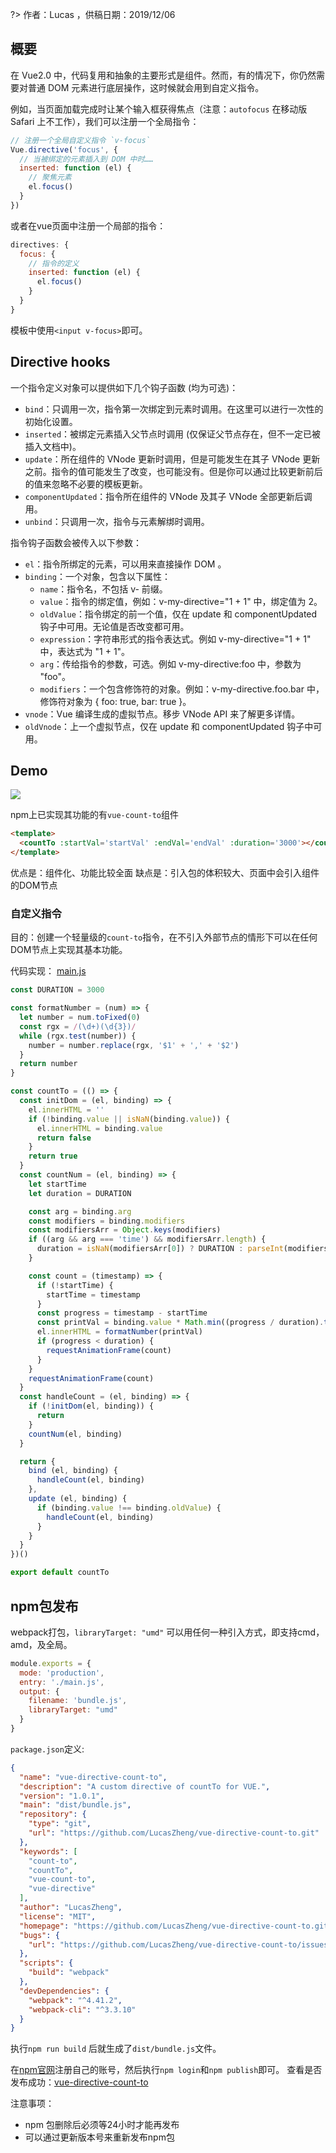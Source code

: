 ?> 作者：Lucas ，供稿日期：2019/12/06


## 概要

在 Vue2.0 中，代码复用和抽象的主要形式是组件。然而，有的情况下，你仍然需要对普通 DOM 元素进行底层操作，这时候就会用到自定义指令。

例如，当页面加载完成时让某个输入框获得焦点（注意：`autofocus` 在移动版 Safari 上不工作），我们可以注册一个全局指令：
```javascript
// 注册一个全局自定义指令 `v-focus`
Vue.directive('focus', {
  // 当被绑定的元素插入到 DOM 中时……
  inserted: function (el) {
    // 聚焦元素
    el.focus()
  }
})
```

或者在vue页面中注册一个局部的指令：
```javascript
directives: {
  focus: {
    // 指令的定义
    inserted: function (el) {
      el.focus()
    }
  }
}
```

模板中使用`<input v-focus>`即可。

## Directive hooks
一个指令定义对象可以提供如下几个钩子函数 (均为可选)：
- `bind`：只调用一次，指令第一次绑定到元素时调用。在这里可以进行一次性的初始化设置。
- `inserted`：被绑定元素插入父节点时调用 (仅保证父节点存在，但不一定已被插入文档中)。
- `update`：所在组件的 VNode 更新时调用，但是可能发生在其子 VNode 更新之前。指令的值可能发生了改变，也可能没有。但是你可以通过比较更新前后的值来忽略不必要的模板更新。
- `componentUpdated`：指令所在组件的 VNode 及其子 VNode 全部更新后调用。
- `unbind`：只调用一次，指令与元素解绑时调用。

指令钩子函数会被传入以下参数：
- `el`：指令所绑定的元素，可以用来直接操作 DOM 。
- `binding`：一个对象，包含以下属性：
  - `name`：指令名，不包括 v- 前缀。
  - `value`：指令的绑定值，例如：v-my-directive="1 + 1" 中，绑定值为 2。
  - `oldValue`：指令绑定的前一个值，仅在 update 和 componentUpdated 钩子中可用。无论值是否改变都可用。
  - `expression`：字符串形式的指令表达式。例如 v-my-directive="1 + 1" 中，表达式为 "1 + 1"。
  - `arg`：传给指令的参数，可选。例如 v-my-directive:foo 中，参数为 "foo"。
  - `modifiers`：一个包含修饰符的对象。例如：v-my-directive.foo.bar 中，修饰符对象为 { foo: true, bar: true }。
- `vnode`：Vue 编译生成的虚拟节点。移步 VNode API 来了解更多详情。
- `oldVnode`：上一个虚拟节点，仅在 update 和 componentUpdated 钩子中可用。

## Demo

![](./images/full-screen.png)

npm上已实现其功能的有`vue-count-to`组件
```html
<template>
  <countTo :startVal='startVal' :endVal='endVal' :duration='3000'></countTo>
</template>
```
优点是：组件化、功能比较全面
缺点是：引入包的体积较大、页面中会引入组件的DOM节点

### 自定义指令
目的：创建一个轻量级的`count-to`指令，在不引入外部节点的情形下可以在任何DOM节点上实现其基本功能。

代码实现：
[main.js](https://github.com/LucasZheng/vue-directive-count-to/blob/master/main.js)

```javascript
const DURATION = 3000

const formatNumber = (num) => {
  let number = num.toFixed(0)
  const rgx = /(\d+)(\d{3})/
  while (rgx.test(number)) {
    number = number.replace(rgx, '$1' + ',' + '$2')
  }
  return number
}

const countTo = (() => {
  const initDom = (el, binding) => {
    el.innerHTML = ''
    if (!binding.value || isNaN(binding.value)) {
      el.innerHTML = binding.value
      return false
    }
    return true
  }
  const countNum = (el, binding) => {
    let startTime
    let duration = DURATION

    const arg = binding.arg
    const modifiers = binding.modifiers
    const modifiersArr = Object.keys(modifiers)
    if ((arg && arg === 'time') && modifiersArr.length) {
      duration = isNaN(modifiersArr[0]) ? DURATION : parseInt(modifiersArr[0])
    }

    const count = (timestamp) => {
      if (!startTime) {
        startTime = timestamp
      }
      const progress = timestamp - startTime
      const printVal = binding.value * Math.min((progress / duration).toFixed(2), 1)
      el.innerHTML = formatNumber(printVal)
      if (progress < duration) {
        requestAnimationFrame(count)
      }
    }
    requestAnimationFrame(count)
  }
  const handleCount = (el, binding) => {
    if (!initDom(el, binding)) {
      return
    }
    countNum(el, binding)
  }

  return {
    bind (el, binding) {
      handleCount(el, binding)
    },
    update (el, binding) {
      if (binding.value !== binding.oldValue) {
        handleCount(el, binding)
      }
    }
  }
})()

export default countTo
```

## npm包发布
webpack打包，`libraryTarget: "umd"` 可以用任何一种引入方式，即支持cmd，amd，及全局。
```javascript
module.exports = {
  mode: 'production',
  entry: './main.js',
  output: {
    filename: 'bundle.js',
    libraryTarget: "umd"
  }
}
```

`package.json`定义:
```json
{
  "name": "vue-directive-count-to",
  "description": "A custom directive of countTo for VUE.",
  "version": "1.0.1",
  "main": "dist/bundle.js",
  "repository": {
    "type": "git",
    "url": "https://github.com/LucasZheng/vue-directive-count-to.git"
  },
  "keywords": [
    "count-to",
    "countTo",
    "vue-count-to",
    "vue-directive"
  ],
  "author": "LucasZheng",
  "license": "MIT",
  "homepage": "https://github.com/LucasZheng/vue-directive-count-to.git",
  "bugs": {
    "url": "https://github.com/LucasZheng/vue-directive-count-to/issues"
  },
  "scripts": {
    "build": "webpack"
  },
  "devDependencies": {
    "webpack": "^4.41.2",
    "webpack-cli": "^3.3.10"
  }
}
```

执行`npm run build` 后就生成了`dist/bundle.js`文件。

在[npm官网](https://www.npmjs.com/)注册自己的账号，然后执行`npm login`和`npm publish`即可。
查看是否发布成功：[vue-directive-count-to](https://www.npmjs.com/package/vue-directive-count-to)

注意事项：
- npm 包删除后必须等24小时才能再发布
- 可以通过更新版本号来重新发布npm包






